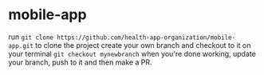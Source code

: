 # mobile-app
run `git clone https://github.com/health-app-organization/mobile-app.git` to clone the project
create your own branch and checkout to it on your terminal `git checkout mynewbranch`
when you're done working, update your branch, push to it and then make a PR.
